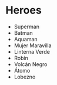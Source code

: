 # Heroes

* Superman
* Batman
* Aquaman
* Mujer Maravilla
* Linterna Verde
* Robin
* Volcán Negro
* Átomo
* Lobezno
